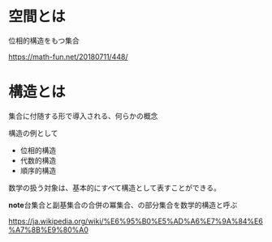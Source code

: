 # 空間とは
位相的構造をもつ集合

https://math-fun.net/20180711/448/

# 構造とは
集合に付随する形で導入される、何らかの概念

構造の例として
- 位相的構造
- 代数的構造
- 順序的構造

数学の扱う対象は、基本的にすべて構造として表すことができる。

**note**台集合と副基集合の合併の冪集合、の部分集合を数学的構造と呼ぶ

https://ja.wikipedia.org/wiki/%E6%95%B0%E5%AD%A6%E7%9A%84%E6%A7%8B%E9%80%A0